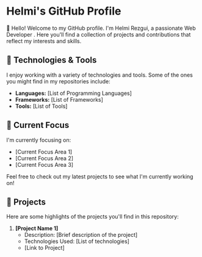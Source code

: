 # Helmi's GitHub Profile

👋 Hello! Welcome to my GitHub profile. I'm Helmi Rezgui, a passionate Web Developer . Here you'll find a collection of projects and contributions that reflect my interests and skills.

## 🔧 Technologies & Tools

I enjoy working with a variety of technologies and tools. Some of the ones you might find in my repositories include:

- **Languages:** [List of Programming Languages]
- **Frameworks:** [List of Frameworks]
- **Tools:** [List of Tools]

## 🌱 Current Focus

I'm currently focusing on:

- [Current Focus Area 1]
- [Current Focus Area 2]
- [Current Focus Area 3]

Feel free to check out my latest projects to see what I'm currently working on!

## 🚀 Projects

Here are some highlights of the projects you'll find in this repository:

1. **[Project Name 1]**
   - Description: [Brief description of the project]
   - Technologies Used: [List of technologies]
   - [Link to Project]

